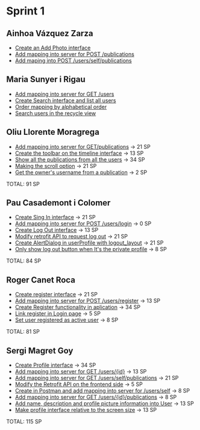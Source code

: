 # Sprint 1
## Ainhoa Vázquez Zarza
* [Create an Add Photo interface](https://wuilder.com/jira/browse/PDS20_2B-29)
* [Add mapping into server for POST /publications](https://wuilder.com/jira/browse/PDS20_2B-30)
* [Add maping into POST /users/self/publications](https://wuilder.com/jira/browse/PDS20_2B-52)


## Maria Sunyer i Rigau
* [Add mapping into server for GET /users](https://wuilder.com/jira/browse/PDS20_2B-31)
* [Create Search interface and list all users](https://wuilder.com/jira/browse/PDS20_2B-36)
* [Order mapping by alphabetical order](https://wuilder.com/jira/browse/PDS20_2B-36)
* [Search users in the recycle view](https://wuilder.com/jira/browse/PDS20_2B-39)

## Oliu Llorente Moragrega
* [Add mapping into server for GET/publications](https://wuilder.com/jira/browse/PDS20_2B-32) -> 21 SP
* [Create the toolbar on the timeline interface](https://wuilder.com/jira/browse/PDS20_2B-33) -> 13 SP
* [Show all the publications from all the users](https://wuilder.com/jira/browse/PDS20_2B-35) -> 34 SP
* [Making the scroll option](https://wuilder.com/jira/browse/PDS20_2B-38) -> 21 SP
* [Get the owner's username from a publication](https://wuilder.com/jira/browse/PDS20_2B-48) -> 2 SP

TOTAL: 91 SP

## Pau Casademont i Colomer
* [Create Sing In interface](https://wuilder.com/jira/browse/PDS20_2B-17) -> 21 SP 
* [Add mapping into server for POST /users/login](https://wuilder.com/jira/browse/PDS20_2B-18) -> 0 SP
* [Create Log Out interface](https://wuilder.com/jira/browse/PDS20_2B-19) -> 13 SP 
* [Modify retrofit API to request log out](https://wuilder.com/jira/browse/PDS20_2B-20) -> 21 SP 
* [Create AlertDialog in userProfile with logout_layout](https://wuilder.com/jira/browse/PDS20_2B-49) -> 21 SP
* [Only show log out button when It's the private profile](https://wuilder.com/jira/browse/PDS20_2B-51) -> 8 SP

TOTAL: 84 SP


## Roger Canet Roca
* [Create register interface](https://wuilder.com/jira/browse/PDS20_2B-15) -> 21 SP
* [Add mapping into server for POST /users/register](https://wuilder.com/jira/browse/PDS20_2B-16) -> 13 SP
* [Create Register functionality in aplication](https://wuilder.com/jira/browse/PDS20_2B-53) -> 34 SP
* [Link register in Login page](https://wuilder.com/jira/browse/PDS20_2B-54) -> 5 SP
* [Set user registered as active user](https://wuilder.com/jira/browse/PDS20_2B-55) -> 8 SP

TOTAL: 81 SP

## Sergi Magret Goy
* [Create Profile interface](https://wuilder.com/jira/browse/PDS20_2B-37) -> 34 SP
* [Add mapping into server for GET /users/{id}](https://wuilder.com/jira/browse/PDS20_2B-40) -> 13 SP
* [Add mapping into server for GET /users/self/publications](https://wuilder.com/jira/browse/PDS20_2B-41) -> 21 SP
* [Modify the Retrofit API on the frontend side](https://wuilder.com/jira/browse/PDS20_2B-42) -> 5 SP
* [Create in Postman and add mapping into server for /users/self](https://wuilder.com/jira/browse/PDS20_2B-44) -> 8 SP
* [Add mapping into server for GET /users/{id}/publications](https://wuilder.com/jira/browse/PDS20_2B-46) -> 8 SP
* [Add name, description and profile picture information into User](https://wuilder.com/jira/browse/PDS20_2B-47) -> 13 SP
* [Make profile interface relative to the screen size](https://wuilder.com/jira/browse/PDS20_2B-50) -> 13 SP

TOTAL: 115 SP
